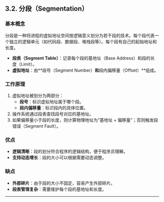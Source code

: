 ## **3.2. 分段（Segmentation）**

### **基本概念**

分段是一种将进程的虚拟地址空间按逻辑意义划分为若干段的技术。每个段代表一个独立的逻辑单元（如代码段、数据段、堆栈段等）。每个段有自己的起始地址和长度。

- **段表（Segment Table）**：记录每个段的基地址（Base Address）和段的长度（Limit）。
- **虚拟地址**：由**段号（Segment Number）**和**段内偏移量（Offset）**组成。

### **工作原理**

1. 虚拟地址被划分为两部分：
   - **段号**：标识虚拟地址属于哪个段。
   - **段内偏移量**：标识段内的具体位置。
2. 操作系统通过段表查找段号对应的基地址。
3. 如果偏移量小于段的长度，则计算物理地址为“基地址 + 偏移量”；否则触发段错误（Segment Fault）。

### **优点**

- **逻辑清晰**：段的划分符合程序的逻辑结构，便于程序员理解。
- **支持动态增长**：段的大小可以根据需要动态调整。

### **缺点**

- **外部碎片**：由于段的大小不固定，容易产生外部碎片。
- **段表管理复杂**：需要维护每个段的基地址和长度。

---